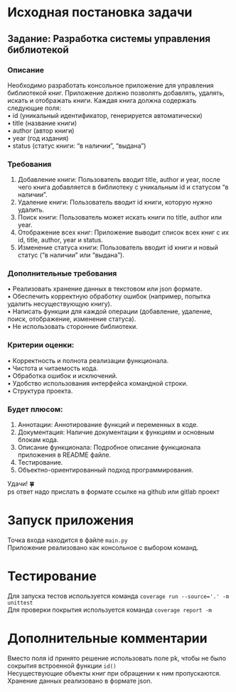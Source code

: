 # Исходная постановка задачи
## Задание: Разработка системы управления библиотекой  
### Описание  
Необходимо разработать консольное приложение для управления библиотекой книг. Приложение должно позволять добавлять, удалять, искать и отображать книги. Каждая книга должна содержать следующие поля:  
 • id (уникальный идентификатор, генерируется автоматически)  
 • title (название книги)  
 • author (автор книги)  
 • year (год издания)  
 • status (статус книги: “в наличии”, “выдана”)  

### Требования  
 1. Добавление книги: Пользователь вводит title, author и year, после чего книга добавляется в библиотеку с уникальным id и статусом “в наличии”.  
 2. Удаление книги: Пользователь вводит id книги, которую нужно удалить.  
 3. Поиск книги: Пользователь может искать книги по title, author или year.  
 4. Отображение всех книг: Приложение выводит список всех книг с их id, title, author, year и status.  
 5. Изменение статуса книги: Пользователь вводит id книги и новый статус (“в наличии” или “выдана”).  

### Дополнительные требования  
 • Реализовать хранение данных в текстовом или json формате.  
 • Обеспечить корректную обработку ошибок (например, попытка удалить несуществующую книгу).  
 • Написать функции для каждой операции (добавление, удаление, поиск, отображение, изменение статуса).  
 • Не использовать сторонние библиотеки.  

### Критерии оценки:  
 • Корректность и полнота реализации функционала.  
 • Чистота и читаемость кода.  
 • Обработка ошибок и исключений.  
 • Удобство использования интерфейса командной строки.  
 • Структура проекта.  

### Будет плюсом:  
1. Аннотации: Аннотирование функций и переменных в коде.  
2. Документация: Наличие документации к функциям и основным блокам кода.  
3. Описание функционала: Подробное описание функционала приложения в README файле.  
4. Тестирование.  
5. Объектно-ориентированный подход программирования.  

Удачи! 🍀  
ps ответ надо прислать в формате ссылке на github или gitlab проект  

# Запуск приложения  
Точка входа находится в файле ```main.py```  
Приложение реализовано как консольное с выбором команд.

# Тестирование
Для запуска тестов используется команда ```coverage run --source='.' -m unittest```  
Для проверки покрытия используется команда ```coverage report -m```  

# Дополнительные комментарии
Вместо поля id принято решение использовать поле pk, чтобы не было сокрытия встроенной функции ```id()```  
Несуществующие объекты книг при обращении к ним пропускаются.  
Хранение данных реализовано в формате json.  